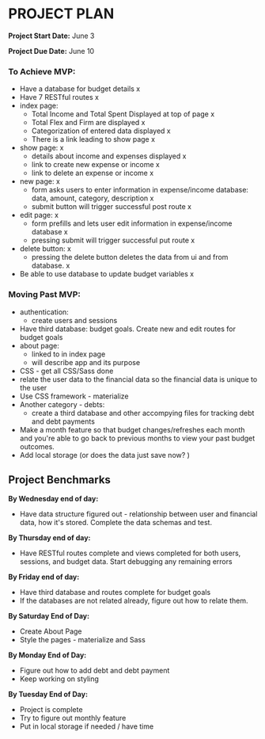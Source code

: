 # PROJECT PLAN
__Project Start Date:__ June 3

__Project Due Date:__ June 10

### To Achieve MVP:

* Have a database for budget details x
* Have 7 RESTful routes x
* index page: 
  * Total Income and Total Spent Displayed at top of page x
  * Total Flex and Firm are displayed x
  * Categorization of entered data displayed x
  * There is a link leading to show page x
* show page: x
  * details about income and expenses displayed x
  * link to create new expense or income x
  * link to delete an expense or income x
* new page: x
  * form asks users to enter information in expense/income database: data, amount, category, description x
  * submit button will trigger successful post route x
* edit page: x
  * form prefills and lets user edit information in expense/income database x
  * pressing submit will trigger successful put route x
* delete button: x
  * pressing the delete button deletes the data from ui and from database. x
* Be able to use database to update budget variables x

### Moving Past MVP:
* authentication: 
  * create users and sessions
* Have third database: budget goals. Create new and edit routes for budget goals
* about page: 
  * linked to in index page
  * will describe app and its purpose
* CSS - get all CSS/Sass done
* relate the user data to the financial data so the financial data is unique to the user
* Use CSS framework - materialize
* Another category - debts: 
  * create a third database and other accompying files for tracking debt and debt payments
* Make a month feature so that budget changes/refreshes each month and you're able to go back to previous months to view your past budget outcomes.
* Add local storage (or does the data just save now? )


## Project Benchmarks

__By Wednesday end of day:__
* Have data structure figured out - relationship between user and financial data, how it's stored. Complete the data schemas and test.

__By Thursday end of day:__
* Have RESTful routes complete and views completed for both users, sessions, and budget data. Start debugging any remaining errors

__By Friday end of day:__ 
* Have third database and routes complete for budget goals
* If the databases are not related already, figure out how to relate them.

__By Saturday End of Day:__
* Create About Page 
* Style the pages - materialize and Sass

__By Monday End of Day:__
* Figure out how to add debt and debt payment
* Keep working on styling

__By Tuesday End of Day:__
* Project is complete
* Try to figure out monthly feature
* Put in local storage if needed / have time
